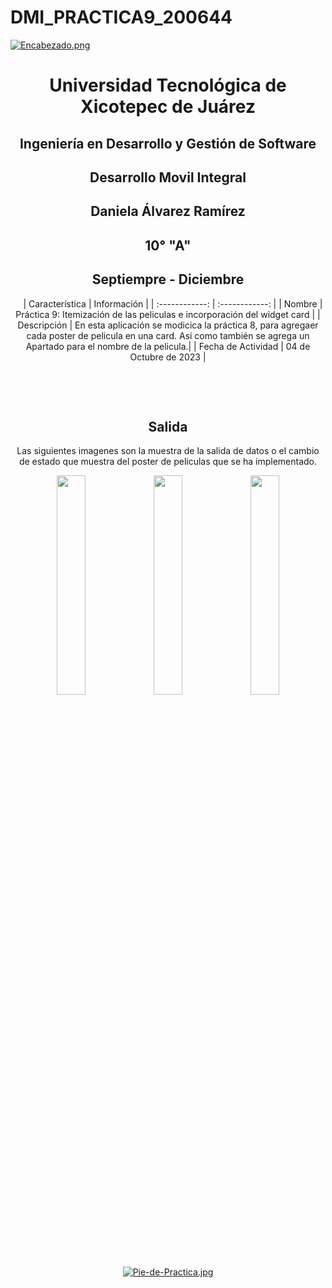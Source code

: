 # DMI_PRACTICA9_200644


[![Encabezado.png](https://i.postimg.cc/PJKtvHNC/Encabezado.png)](https://postimg.cc/K3kXCdPb)

<div align="center">
  
# Universidad Tecnológica de Xicotepec de Juárez

## Ingeniería en Desarrollo y Gestión de Software

## Desarrollo Movil Integral

## Daniela Álvarez Ramírez
 
## 10° "A"

## Septiempre - Diciembre


&nbsp;
&nbsp;
|  Característica |  Información |
| :------------: | :------------: |
| Nombre  |  Práctica 9: Itemización de las peliculas e incorporación del widget card |
| Descripción  |  En esta aplicación se modicica la práctica 8, para agregaer cada poster de pelicula en una card. Asi como también se agrega un Apartado para el nombre de la pelicula.|
|  Fecha de Actividad  |  04 de Octubre de 2023  |

&nbsp;
&nbsp;

&nbsp;
&nbsp;

## Salida
<p align="center">
  Las siguientes imagenes son la muestra de la salida de datos o el cambio de estado que muestra del poster de peliculas que se ha implementado.
</p>
<p align="center">
  <img src="https://github.com/Daniela06112002/DMI_PRACTICA9_200644/blob/main/screenshots/pruebaHorizonatal1.png" width="30%"/>
  <img src="https://github.com/Daniela06112002/DMI_PRACTICA9_200644/blob/main/screenshots/pruebaHorizontal2.png" width="30%"/>
  <img src="https://github.com/Daniela06112002/DMI_PRACTICA9_200644/blob/main/screenshots/pruebaVetical1.png" width="30%"/>
</p>

<br>
<br>
<br>
<br>

[![Pie-de-Practica.jpg](https://i.postimg.cc/MKKZ2nrV/Pie-de-Practica.jpg)](https://postimg.cc/WtCc01V1)
